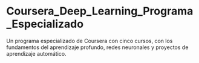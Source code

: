 # Coursera_Deep_Learning_Programa_Especializado
Un programa especializado de Coursera con cinco cursos, con los fundamentos del aprendizaje profundo, redes neuronales y proyectos de aprendizaje automático.
